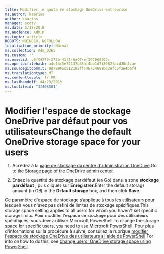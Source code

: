 ```yaml
---
title: Modifier le quota de stockage OneDrive entreprise
ms.author: kaarins
author: kaarins
manager: scotv
ms.date: 5/18/2018
ms.audience: Admin
ms.topic: article
ROBOTS: NOINDEX, NOFOLLOW
localization_priority: Normal
ms.collection: Adm_O365
ms.custom: ''
ms.assetid: c8f0d578-272b-41f2-8a67-af363969203c
ms.openlocfilehash: a4e1445e74137b38af4bb1d753082facd30c4cae
ms.sourcegitcommit: 9d78905c512192ffc4675468abd2efc5f2e4baf4
ms.translationtype: MT
ms.contentlocale: fr-FR
ms.lasthandoff: 04/23/2019
ms.locfileid: "32408501"
---
```

# <a name="change-the-default-onedrive-storage-space-for-your-users"></a><span data-ttu-id="5dc4f-102">Modifier l'espace de stockage OneDrive par défaut pour vos utilisateurs</span><span class="sxs-lookup"><span data-stu-id="5dc4f-102">Change the default OneDrive storage space for your users</span></span>

1. <span data-ttu-id="5dc4f-103">Accédez à la [page de stockage du centre d'administration OneDrive](https://admin.onedrive.com/?v=StorageSettings).</span><span class="sxs-lookup"><span data-stu-id="5dc4f-103">Go to the [Storage page of the OneDrive admin center](https://admin.onedrive.com/?v=StorageSettings).</span></span>
    
2. <span data-ttu-id="5dc4f-104">Entrez la quantité de stockage par défaut (en Go) dans la zone **stockage par défaut** , puis cliquez sur **Enregistrer**.</span><span class="sxs-lookup"><span data-stu-id="5dc4f-104">Enter the default storage amount (in GB) in the **Default storage** box, and then click **Save**.</span></span>
    
<span data-ttu-id="5dc4f-105">Ce paramètre d'espace de stockage s'applique à tous les utilisateurs pour lesquels vous n'avez pas défini de limites de stockage spécifiques.</span><span class="sxs-lookup"><span data-stu-id="5dc4f-105">This storage space setting applies to all users for whom you haven't set specific storage limits.</span></span> <span data-ttu-id="5dc4f-106">Pour modifier l'espace de stockage pour des utilisateurs spécifiques, vous devez utiliser Microsoft PowerShell.</span><span class="sxs-lookup"><span data-stu-id="5dc4f-106">To change the storage space for specific users, you need to use Microsoft PowerShell.</span></span> <span data-ttu-id="5dc4f-107">Pour plus d'informations sur la procédure à suivre, consultez la rubrique [modifier l'espace de stockage OneDrive des utilisateurs à l'aide de PowerShell](https://go.microsoft.com/fwlink/?linkid=866402).</span><span class="sxs-lookup"><span data-stu-id="5dc4f-107">For info on how to do this, see [Change users' OneDrive storage space using PowerShell](https://go.microsoft.com/fwlink/?linkid=866402).</span></span>
  


